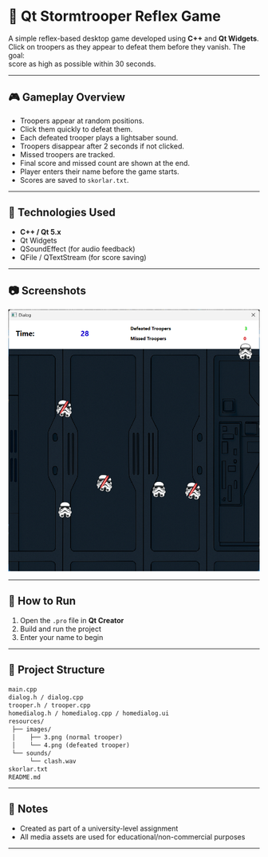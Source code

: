 # 🌌 Qt Stormtrooper Reflex Game

A simple reflex-based desktop game developed using **C++** and **Qt Widgets**.  
Click on troopers as they appear to defeat them before they vanish. The goal:  
score as high as possible within 30 seconds.

---

## 🎮 Gameplay Overview

- Troopers appear at random positions.
- Click them quickly to defeat them.
- Each defeated trooper plays a lightsaber sound.
- Troopers disappear after 2 seconds if not clicked.
- Missed troopers are tracked.
- Final score and missed count are shown at the end.
- Player enters their name before the game starts.
- Scores are saved to `skorlar.txt`.

---

## 🧩 Technologies Used

- **C++ / Qt 5.x**
- Qt Widgets
- QSoundEffect (for audio feedback)
- QFile / QTextStream (for score saving)

---

## 📷 Screenshots

<p align="center">
  <img src="screenshots/screenshot.png" width="600" alt="Gameplay Screenshot">
</p>

---

## 🚀 How to Run

1. Open the `.pro` file in **Qt Creator**
2. Build and run the project
3. Enter your name to begin

---

## 📁 Project Structure

```
main.cpp
dialog.h / dialog.cpp
trooper.h / trooper.cpp
homedialog.h / homedialog.cpp / homedialog.ui
resources/
 ├── images/
 │    ├── 3.png (normal trooper)
 │    └── 4.png (defeated trooper)
 └── sounds/
      └── clash.wav
skorlar.txt
README.md
```

---

## 📌 Notes

- Created as part of a university-level assignment
- All media assets are used for educational/non-commercial purposes

---
